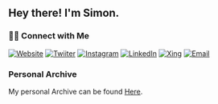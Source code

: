 ## Hey there! I'm Simon.

<!-- ### 👨🏻‍💻 &nbsp;About Me

- 🤔 &nbsp; Exploring new technologies and developing software solutions and quick hacks.
- 🎓 &nbsp; Studying Computer Science and Mathematics at University of Massachusetts Amherst.
- 💼 &nbsp; Working as a Business Development Associate at VirtuBox InfoTech Private Limited.
- 🌱 &nbsp; Learning more about Cloud Architecture, Systems Design and Artificial Intelligence.
- ✍️ &nbsp; Pursuing Graphic Design and Blog Writing as hobbies/side hustles. -->

### 🤝🏻 Connect with Me

[![Website](https://img.shields.io/badge/Website-simonprinz.me-blue?style=flat-square&logo=google-chrome)][Website]
[![Twiiter](https://img.shields.io/badge/Twitter-@SimonPrinz-blue?style=flat-square&logo=twitter)][Twitter]
[![Instagram](https://img.shields.io/badge/Instagram-ciao.simon-blue?style=flat-square&logo=instagram)][Instagram]
[![LinkedIn](https://img.shields.io/badge/LinkedIn-Simon%20Prinz-blue?style=flat-square&logo=linkedin)][LinkedIn]
[![Xing](https://img.shields.io/badge/Xing-Simon%20Prinz-blue?style=flat-square&logo=xing)][Xing]
[![Email](https://img.shields.io/badge/Email-hello@simonprinz.me-blue?style=flat-square&logo=gmail)][Email]

### Personal Archive

My personal Archive can be found [Here][Archive].

[Website]: https://simonprinz.me
[Twitter]: https://twitter.com/simonprinz
[Instagram]: https://instagram.com/ciao.simon/
[LinkedIn]: https://linkedin.com/in/simon-prinz/
[Xing]: https://xing.com/profile/Simon_Prinz3
[Email]: mailto:hello@simonprinz.me
[Archive]: https://github.com/SimonPrinzArchive
